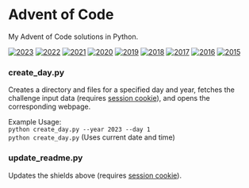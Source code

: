 # Advent of Code
My Advent of Code solutions in Python.
<!-- SHIELDS_START --> 
[![2023](https://img.shields.io/badge/2023-8★-d6d1b1?style=flat-square)](https://adventofcode.com/2023) [![2022](https://img.shields.io/badge/2022-22★-dbcf76?style=flat-square)](https://adventofcode.com/2022) [![2021](https://img.shields.io/badge/2021-0★-d3d3d3?style=flat-square)](https://adventofcode.com/2021) [![2020](https://img.shields.io/badge/2020-0★-d3d3d3?style=flat-square)](https://adventofcode.com/2020) [![2019](https://img.shields.io/badge/2019-0★-d3d3d3?style=flat-square)](https://adventofcode.com/2019) [![2018](https://img.shields.io/badge/2018-0★-d3d3d3?style=flat-square)](https://adventofcode.com/2018) [![2017](https://img.shields.io/badge/2017-0★-d3d3d3?style=flat-square)](https://adventofcode.com/2017) [![2016](https://img.shields.io/badge/2016-0★-d3d3d3?style=flat-square)](https://adventofcode.com/2016) [![2015](https://img.shields.io/badge/2015-9★-d6d1ad?style=flat-square)](https://adventofcode.com/2015)
<!-- SHIELDS_END -->


### create_day.py
Creates a directory and files for a specified day and year, fetches the challenge input data (requires [session cookie](/session_cookie.json)), and opens the corresponding webpage.

Example Usage:\
`python create_day.py --year 2023 --day 1`\
`python create_day.py` (Uses current date and time)

### update_readme.py
Updates the shields above (requires [session cookie](/session_cookie.json)).
